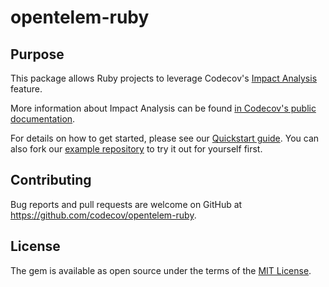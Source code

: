 # opentelem-ruby

## Purpose

This package allows Ruby projects to leverage Codecov's [Impact Analysis](https://docs.codecov.com/docs/impact-analysis) feature.

More information about Impact Analysis can be found [in Codecov's public documentation](https://docs.codecov.com/docs/impact-analysis).

For details on how to get started, please see our [Quickstart guide](https://docs.codecov.com/docs/impact-analysis-quickstart-ruby). You can also fork our [example repository](https://github.com/codecov/impact-analysis-example-ruby) to try it out for yourself first.

## Contributing

Bug reports and pull requests are welcome on GitHub at https://github.com/codecov/opentelem-ruby.

## License

The gem is available as open source under the terms of the [MIT License](https://opensource.org/licenses/MIT).
